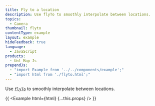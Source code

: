 ```yaml
---
title: Fly to a location
description: Use flyTo to smoothly interpolate between locations.
topics:
  - Camera
thumbnail: flyto
contentType: example
layout: example
hideFeedback: true
language:
  - JavaScript
products:
  - Unl Map Js
prependJs:
  - "import Example from '../../components/example';"
  - "import html from './flyto.html';"
---
```


Use [`flyTo`](https://u-n-l.github.io/unl-map-js-docs/api/map/#map#flyto) to smoothly interpolate between locations.

{{ <Example html={html} {...this.props} /> }}
